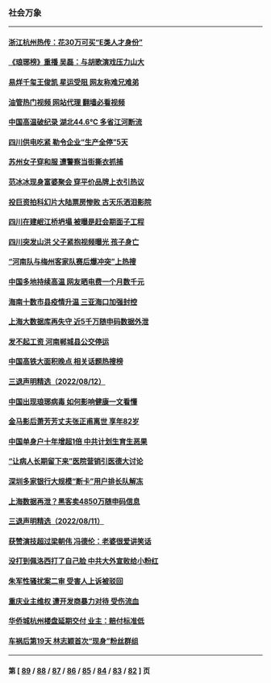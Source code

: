 ### 社会万象
---
#### [浙江杭州热传：花30万可买“E类人才身份”](../../pages/ncid282/n13803543.md?08162045) 
#### [《琅琊榜》重播 吴磊：与胡歌演戏压力山大](../../pages/ncid282/n13803222.md?08162045) 
#### [易烊千玺王俊凯 星运受阻 网友称难兄难弟](../../pages/ncid282/n13803186.md?08162045) 
#### [油管热门视频 网站代理 翻墙必看视频](http://209.222.30.114:81/youtube.html?08162045)
#### [中国高温破纪录 湖北44.6℃ 多省江河断流](../../pages/ncid282/n13803212.md?08162045) 
#### [四川供电吃紧 勒令企业“生产全停”5天](../../pages/ncid282/n13802839.md?08162045) 
#### [苏州女子穿和服 遭警察当街撕衣抓捕](../../pages/ncid282/n13802941.md?08162045) 
#### [范冰冰现身富婆聚会 穿平价品牌上衣引热议](../../pages/ncid282/n13802602.md?08162045) 
#### [投巨资拍科幻片大陆票房惨败 古天乐洒泪影院](../../pages/ncid282/n13802584.md?08162045) 
#### [四川在建岷江桥坍塌 被曝是赶会期面子工程](../../pages/ncid282/n13802501.md?08162045) 
#### [四川突发山洪 父子紧抱视频曝光 孩子身亡](../../pages/ncid282/n13802145.md?08162045) 
#### [“河南队与梅州客家队赛后爆冲突”上热搜](../../pages/ncid282/n13802161.md?08162045) 
#### [中国多地持续高温 网友晒电费一个月数千元](../../pages/ncid282/n13801760.md?08162045) 
#### [海南十数市县疫情升温 三亚海口加强封控](../../pages/ncid282/n13801700.md?08162045) 
#### [上海大数据库再失守 近5千万随申码数据外泄](../../pages/ncid282/n13801692.md?08162045) 
#### [发不起工资 河南郸城县公交停运](../../pages/ncid282/n13801528.md?08162045) 
#### [中国高铁大面积晚点 相关话题热搜榜](../../pages/ncid282/n13801439.md?08162045) 
#### [三退声明精选（2022/08/12）](../../pages/ncid282/n13801498.md?08162045) 
#### [中国出现琅琊病毒 如何影响健康一文看懂](../../pages/ncid282/n13801414.md?08162045) 
#### [金马影后萧芳芳丈夫张正甫离世 享年82岁](../../pages/ncid282/n13801404.md?08162045) 
#### [中国单身户十年增超1倍 中共计划生育生恶果](../../pages/ncid282/n13801359.md?08162045) 
#### [“让病人长期留下来”医院营销引医德大讨论](../../pages/ncid282/n13801100.md?08162045) 
#### [深圳多家银行大规模“断卡”用户排长队解冻](../../pages/ncid282/n13801109.md?08162045) 
#### [上海数据再泄？黑客卖4850万随申码信息](../../pages/ncid282/n13800999.md?08162045) 
#### [三退声明精选（2022/08/11）](../../pages/ncid282/n13800803.md?08162045) 
#### [获赞演技超过梁朝伟 冯德伦：老婆很爱讲笑话](../../pages/ncid282/n13800597.md?08162045) 
#### [没打到佩洛西打了自己脸 中共大外宣败给小粉红](../../pages/ncid282/n13800383.md?08162045) 
#### [朱军性骚扰案二审 受害人上诉被驳回](../../pages/ncid282/n13800163.md?08162045) 
#### [重庆业主维权 遭开发商暴力对待 受伤流血](../../pages/ncid282/n13800230.md?08162045) 
#### [华侨城杭州楼盘延期交付 业主：赔付标准低](../../pages/ncid282/n13800092.md?08162045) 
#### [车祸后第19天 林志颖首次“现身”粉丝群组](../../pages/ncid282/n13799879.md?08162045) 

---
#### 第 [ [89](./89.md?08162045) / [88](./88.md?08162045) / [87](./87.md?08162045) / [86](./86.md?08162045) / [85](./85.md?08162045) / [84](./84.md?08162045) / [83](./83.md?08162045) / [82](./82.md?08162045) ] 页
